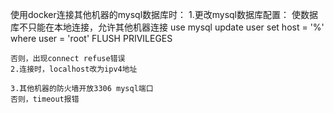 使用docker连接其他机器的mysql数据库时：
    1.更改mysql数据库配置：
        使数据库不只能在本地连接，允许其他机器连接
        use mysql
        update user set host = '%' where user = 'root'
        FLUSH PRIVILEGES
        
    否则，出现connect refuse错误
    2.连接时，localhost改为ipv4地址
    
    3.其他机器的防火墙开放3306 mysql端口
    否则，timeout报错